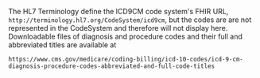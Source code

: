 
<div markdown="1" class="stu-note">

The HL7 Terminology define the ICD9CM code system's FHIR URL, `http://terminology.hl7.org/CodeSystem/icd9cm`, but the codes are are not represented in the CodeSystem and therefore will not display here. Downloadable files of diagnosis and procedure codes and their full and abbreviated titles are available at

`https://www.cms.gov/medicare/coding-billing/icd-10-codes/icd-9-cm-diagnosis-procedure-codes-abbreviated-and-full-code-titles`
<!-- treating as a link yields an ig-pub link error ? -->

</div>

